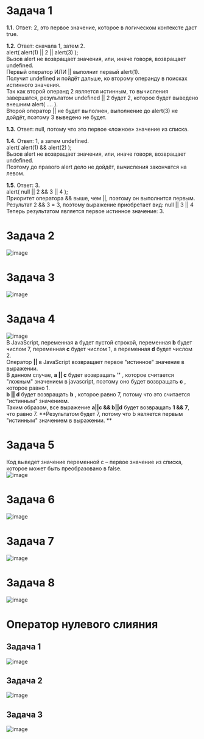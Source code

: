 # Задача 1    
**1.1.** Ответ: 2, это первое значение, которое в логическом контексте даст true.  

**1.2.** Ответ: сначала 1, затем 2.  
alert( alert(1) || 2 || alert(3) );  
Вызов alert не возвращает значения, или, иначе говоря, возвращает undefined.  
Первый оператор ИЛИ || выполнит первый alert(1).  
Получит undefined и пойдёт дальше, ко второму операнду в поисках истинного значения.  
Так как второй операнд 2 является истинным, то вычисления завершатся, результатом undefined || 2 будет 2, которое будет выведено внешним alert( .... ).  
Второй оператор || не будет выполнен, выполнение до alert(3) не дойдёт, поэтому 3 выведено не будет.  

**1.3.** Ответ: null, потому что это первое «ложное» значение из списка.  

**1.4.** Ответ: 1, а затем undefined.  
alert( alert(1) && alert(2) );  
Вызов alert не возвращает значения, или, иначе говоря, возвращает undefined.  
Поэтому до правого alert дело не дойдёт, вычисления закончатся на левом.  

**1.5**. Ответ: 3.  
alert( null || 2 && 3 || 4 );  
Приоритет оператора && выше, чем ||, поэтому он выполнится первым.  
Результат 2 && 3 = 3, поэтому выражение приобретает вид:  null || 3 || 4  
Теперь результатом является первое истинное значение: 3.  

# Задача 2    
![image](https://user-images.githubusercontent.com/113675674/210323926-4fd76528-a205-4056-bf4d-8376d11be70d.png)  

# Задача 3    
![image](https://user-images.githubusercontent.com/113675674/210324045-41c89e3f-7da2-44a5-aa92-173bf6a4e95e.png)  

# Задача 4   
![image](https://user-images.githubusercontent.com/113675674/210324147-85f4c817-4bd9-4d2e-b607-053a42090e91.png)  
В JavaScript, переменная **a** будет пустой строкой, переменная **b** будет числом 7, переменная **c** будет числом 1, а переменная **d** будет числом 2.  
Оператор **||** в JavaScript возвращает первое "истинное" значение в выражении.  
В данном случае, **a || c** будет возвращать **''** , которое считается "ложным" значением в javascript, поэтому оно будет возвращать **c** , которое равно 1.  
**b || d** будет возвращать **b** , которое равно 7, потому что это считается "истинным" значением.  
Таким образом, все выражение **a||c && b||d** будет возвращать **1 && 7**, что равно 7. 
**Результатом будет 7, потому что b является первым "истинным" значением в выражении. **   

# Задача 5    
Код выведет значение переменной c – первое значение из списка, которое может быть преобразовано в false.  
![image](https://user-images.githubusercontent.com/113675674/210324278-f3513598-5a41-4c04-b40e-86d486fc823f.png)

# Задача 6    
![image](https://user-images.githubusercontent.com/113675674/210324968-8398a8f1-d706-4c5c-937e-1ec4c330e33b.png)  

# Задача 7    
 ![image](https://user-images.githubusercontent.com/113675674/210325018-8e7ed906-1b7e-4e53-a38f-27599a9d6a7d.png)  

# Задача 8    
![image](https://user-images.githubusercontent.com/113675674/210325075-be2105ad-0d3b-484f-98c4-a742f064e6fe.png)  

# Оператор нулевого слияния   
## Задача 1  
![image](https://user-images.githubusercontent.com/113675674/210326519-c9d39851-5a41-42e4-b2dd-bcfa2757534d.png)  
 
## Задача 2  
![image](https://user-images.githubusercontent.com/113675674/213422312-8fff3a18-2500-436e-be76-32871e096425.png)   

## Задача 3  
![image](https://user-images.githubusercontent.com/113675674/213422398-c0f8f8e6-ff0d-4f65-bf58-40c1d0efd27d.png)  

